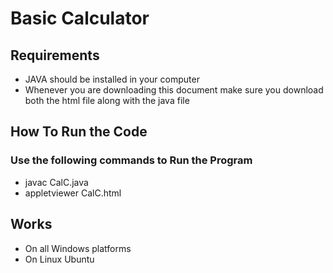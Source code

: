 # Basic Calculator
## Requirements
* JAVA should be installed in your computer
* Whenever you are downloading this document make sure you download both the html file along with the java file
## How To Run the Code
### Use the following commands to Run the Program
* javac CalC.java
* appletviewer CalC.html
## Works
* On all Windows platforms
* On Linux Ubuntu
